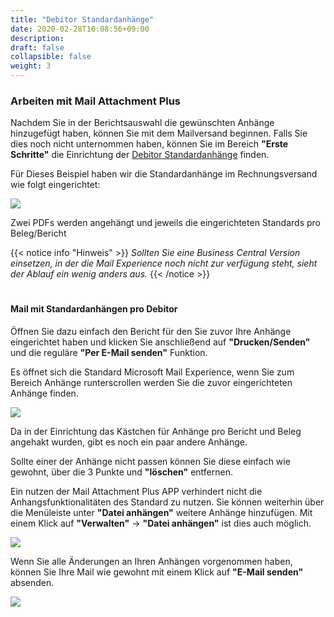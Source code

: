 ```yaml
---
title: "Debitor Standardanhänge"
date: 2020-02-28T10:08:56+09:00
description: 
draft: false
collapsible: false
weight: 3
---
```

### Arbeiten mit Mail Attachment Plus

Nachdem Sie in der Berichtsauswahl die gewünschten Anhänge hinzugefügt haben, können Sie mit dem Mailversand beginnen. Falls Sie dies noch nicht unternommen haben, können Sie im Bereich **"Erste Schritte"** die Einrichtung der [Debitor Standardanhänge](/de-de/apps/mail_attachment_plus/first-steps/setup/defaults-customer/) finden.

Für Dieses Beispiel haben wir die Standardanhänge im Rechnungsversand wie folgt eingerichtet:

![](images/apps/attachmentcustomersetup.PNG)

Zwei PDFs werden angehängt und jeweils die eingerichteten Standards pro Beleg/Bericht

{{< notice info "Hinweis" >}}
 _Sollten Sie eine Business Central Version einsetzen, in der die Mail Experience noch nicht zur verfügung steht, sieht der Ablauf ein wenig anders aus._
{{< /notice >}}
#

#### Mail mit Standardanhängen pro Debitor
Öffnen Sie dazu einfach den Bericht für den Sie zuvor Ihre Anhänge eingerichtet haben und klicken Sie anschließend auf **"Drucken/Senden"** und die reguläre **"Per E-Mail senden"** Funktion.

Es öffnet sich die Standard Microsoft Mail Experience, wenn Sie zum Bereich Anhänge runterscrollen werden Sie die zuvor eingerichteten Anhänge finden.

![](images/apps/attachmentdialogcustomer.PNG)

Da in der Einrichtung das Kästchen für Anhänge pro Bericht und Beleg angehakt wurden, gibt es noch ein paar andere Anhänge.

Sollte einer der Anhänge nicht passen können Sie diese einfach wie gewohnt, über die 3 Punkte und **"löschen"** entfernen.

Ein nutzen der Mail Attachment Plus APP verhindert nicht die Anhangsfunktionalitäten des Standard zu nutzen. Sie können weiterhin über die Menüleiste unter **"Datei anhängen"** weitere Anhänge hinzufügen. Mit einem Klick auf **"Verwalten"** -> **"Datei anhängen"** ist dies auch möglich.

![](images/apps/attachmentdialogcustomerchange.PNG)

Wenn Sie alle Änderungen an Ihren Anhängen vorgenommen haben, können Sie Ihre Mail wie gewohnt mit einem Klick auf **"E-Mail senden"** absenden.

![](images/apps/attachmentcustomermail.PNG)